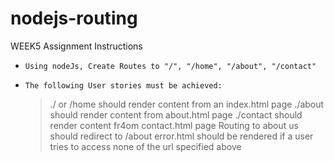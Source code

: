 # nodejs-routing
WEEK5 Assignment
Instructions
*     Using nodeJs, Create Routes to "/", "/home", "/about", "/contact"
*     The following User stories must be achieved:
     > ./ or /home should render content from an index.html page
     > ./about should render content from about.html page
     > ./contact should render content fr4om contact.html page
     > Routing to about us should redirect to /about
     > error.html should be rendered if a user tries to access none of the url specified above
